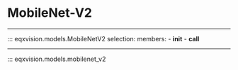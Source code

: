 # MobileNet-V2

---

::: eqxvision.models.MobileNetV2
    selection:
        members:
            - __init__
            - __call__

---


::: eqxvision.models.mobilenet_v2


